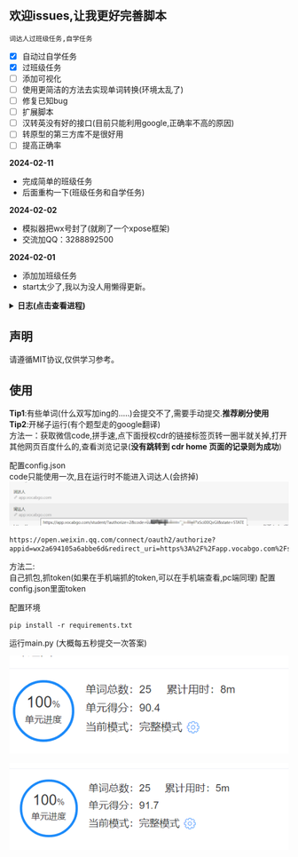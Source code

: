 ## 欢迎issues,让我更好完善脚本
`词达人过班级任务,自学任务`
- [x] 自动过自学任务
- [x] 过班级任务
- [ ] 添加可视化
- [ ] 使用更简洁的方法去实现单词转换(环境太乱了)
- [ ] 修复已知bug
- [ ] 扩展脚本
- [ ] 汉转英没有好的接口(目前只能利用google,正确率不高的原因)
- [ ] 转原型的第三方库不是很好用
- [ ] 提高正确率 

**2024-02-11**
+ 完成简单的班级任务
+ 后面重构一下(班级任务和自学任务)  

**2024-02-02**
+ 模拟器把wx号封了(就刷了一个xpose框架) 
+ 交流加QQ：3288892500 

**2024-02-01**
+ 添加加班级任务
+ start太少了,我以为没人用懒得更新。
<details> <summary> <b>日志(点击查看进程)</b> </summary>

**目前存在的bug**  
+ 环境问题,google要挂梯子
+ 转成单词原型没有好用的库

**2024-01-03**
+ 修补没测试bug
**2023-12-26**
+ 添加无需抓包的方法

**2023-12-24**
+ 修复服务器放回错误数据

**2023-12-24**
+ 解决一部分”单词填空“bug

**2023-12-23**
+ 新增选择全部单词
+ 过单词阅读卡片

**2023-12-23**
+ 获取 abc加密方式
+ 获取header '授权‘ 加密(目前看来是固定)  
+ 暂时无法解决的bug,用第三方库个别单词无法转成原型,需要手动过该题目

**2023-12-22**
+ 修复单选bug  
+ 修复填充单词bug

**2023-12-21**

+ 汉译英
+ 英译汉
+ 听力
+ 填写句子
+ complete单词
+ 稳定85分以上

**2023-12-19**

+ 完成选择题提交
+ 后面会补全
+ 写的有点乱,后面调整一下
</details>


## 声明

请遵循MIT协议,仅供学习参考。

## 使用
**Tip1**:有些单词(什么双写加ing的.....)会提交不了,需要手动提交.**推荐刷分使用**   
**Tip2**:开梯子运行(有个题型走的google翻译)    
方法一：获取微信code,拼手速,点下面授权cdr的链接标签页转一圈半就关掉,打开其他网页百度什么的,查看浏览记录(**没有跳转到 cdr home 页面的记录则为成功**) 

配置config.json      
code只能使用一次,且在运行时不能进入词达人(会挤掉)
![img.png](img/img.png)
```angular2html
https://open.weixin.qq.com/connect/oauth2/authorize?appid=wx2a694105a6abbe6d&redirect_uri=https%3A%2F%2Fapp.vocabgo.com%2Fstudent%2F%3Fauthorize%3D2&response_type=code&scope=snsapi_userinfo&state=STATE
```
方法二:  
自己抓包,抓token(如果在手机端抓的token,可以在手机端查看,pc端同理)
配置config.json里面token


配置环境
```angular2html
pip install -r requirements.txt
```
运行main.py (大概每五秒提交一次答案)  
  
![result](./img/result.png)
  
![result](./img/result2.png)